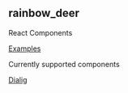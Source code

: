 ## rainbow_deer

React Components

[Examples]()

Currently supported components

[Dialig](https://github.com/guo-jianqiang/rainbow_deer/blob/master/packages/dialog/README.md)
